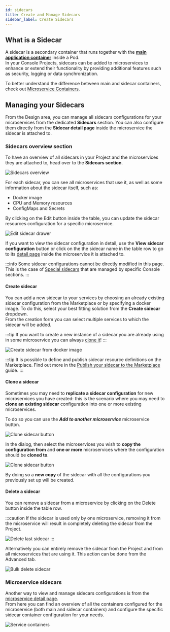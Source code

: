 ```yaml
---
id: sidecars
title: Create and Manage Sidecars
sidebar_label: Create Sidecars
---
```


## What is a Sidecar

A sidecar is a secondary container that runs together with the [**main application container**](/development_suite/api-console/api-design/microservice-containers.md#main-container) inside a Pod.  
In your Console Projects, sidecars can be added to microservices to enhance or extend their functionality by providing additional features such as security, logging or data synchronization.

To better understand the difference between main and sidecar containers, check out [Microservice Containers](/development_suite/api-console/api-design/microservice-containers.md).

## Managing your Sidecars

From the Design area, you can manage all sidecars configurations for your microservices from the dedicated **Sidecars** section.
You can also configure them directly from the **Sidecar detail page** inside the microservice the sidecar is attached to.

### Sidecars overview section

To have an overview of all sidecars in your Project and the microservices they are attached to, head over to the **Sidecars section**.  

![Sidecars overview](img/sidecars-overview.png)

For each sidecar, you can see all microservices that use it, as well as some information about the sidecar itself, such as:

- Docker image
- CPU and Memory resources
- ConfigMaps and Secrets

By clicking on the Edit button inside the table, you can update the sidecar resources configuration for a specific microservice.

![Edit sidecar drawer](img/edit-sidecar-drawer.png)

If you want to view the sidecar configuration in detail, use the **View sidecar configuration** button or click on the the sidecar
name in the table row to go to its [detail page](/development_suite/api-console/api-design/microservice-containers.md#sidecar-detail) inside the microservice it is attached to.

:::info
Some sidecar configurations cannot be directly modified in this page.
This is the case of [Special sidecars](/development_suite/api-console/api-design/microservice-containers.md#special-sidecars) that are managed by specific Console sections.
:::

#### Create sidecar

You can add a new sidecar to your services by choosing an already existing sidecar configuration from the Marketplace or by specifying a docker image.
To do this, select your best fitting solution from the **Create sidecar** dropdown.  
From the creation form you can select multiple services to which the sidecar will be added.

:::tip
If you want to create a new instance of a sidecar you are already using in some microservice you can always [clone it](#clone-a-sidecar)!
:::

![Create sidecar from docker image](img/create-sidecar.png)

:::tip
It is possible to define and publish sidecar resource definitions on the Marketplace.
Find out more in the [Publish your sidecar to the Marketplace](/software-catalog/manage-items/mia-ctl/create/create-item-by-type/create_sidecar.md) guide.
:::

#### Clone a sidecar

Sometimes you may need to **replicate a sidecar configuration** for new microservices you have created:
this is the scenario where you may need to **clone an existing sidecar** configuration into one or more existing microservices.

To do so you can use the **_Add to another microservice_** microservice button.

![Clone sidecar button](img/clone-sidecar-button.png)

In the dialog, then select the microservices you wish to **copy the configuration from** and **one or more** microservices where the configuration
should be **cloned to**.

<div style={{display: 'flex', justifyContent: 'center'}}>
  <div style={{display: 'flex', width: '500px'}}>

![Clone sidecar button](img/clone-sidecar-modal.png)

  </div>
</div>

By doing so a **new copy** of the sidecar with all the configurations you previously set up will be created.

#### Delete a sidecar

You can remove a sidecar from a microservice by clicking on the Delete button inside the table row.  

:::caution
If the sidecar is used only by one microservice, removing it from the microservice will result in completely deleting the sidecar from the Project.

![Delete last sidecar](img/delete-last-sidecar.png)
:::

Alternatively you can entirely remove the sidecar from the Project and from all microservices that are using it. This action can be done from the Advanced tab.

![Bulk delete sidecar](img/bulk-delete-sidecar.png)

### Microservice sidecars

Another way to view and manage sidecars configurations is from the [microservice detail page](/development_suite/api-console/api-design/microservice-containers.md).  
From here you can find an overview of all the containers configured for the microservice (both main and sidecar containers) and configure the specific sidecar container configuration for your needs.

![Service containers](img/service-containers.png)
